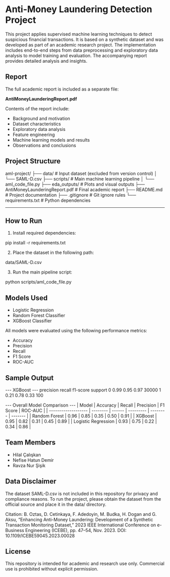 # Anti-Money Laundering Detection Project

This project applies supervised machine learning techniques to detect suspicious financial transactions. It is based on a synthetic dataset and was developed as part of an academic research project. The implementation includes end-to-end steps from data preprocessing and exploratory data analysis to model training and evaluation. The accompanying report provides detailed analysis and insights.

## Report

The full academic report is included as a separate file:

**AntiMoneyLaunderingReport.pdf**

Contents of the report include:

- Background and motivation
- Dataset characteristics
- Exploratory data analysis
- Feature engineering
- Machine learning models and results
- Observations and conclusions

##  Project Structure

aml-project/
├── data/                         # Input dataset (excluded from version control)
│   └── SAML-D.csv
├── scripts/                      # Main machine learning pipeline
│   └── aml_code_file.py
├── eda_outputs/                  # Plots and visual outputs
├── AntiMoneyLaunderingReport.pdf # Final academic report
├── README.md                     # Project documentation
├── .gitignore                    # Git ignore rules
└── requirements.txt              # Python dependencies


---

##  How to Run

1. Install required dependencies:

pip install -r requirements.txt

2. Place the dataset in the following path:

data/SAML-D.csv

3. Run the main pipeline script:

python scripts/aml_code_file.py


## Models Used

- Logistic Regression
- Random Forest Classifier
- XGBoost Classifier

All models were evaluated using the following performance metrics:

- Accuracy
- Precision
- Recall
- F1 Score
- ROC-AUC

## Sample Output

--- XGBoost ---
              precision    recall  f1-score   support
           0       0.99       0.95      0.97     30000
           1       0.21       0.78      0.33       100


--- Overall Model Comparison ---
| Model               | Accuracy | Recall | Precision | F1 Score | ROC-AUC |
| ------------------- | -------- | ------ | --------- | -------- | ------- |
| Random Forest       | 0.96     | 0.85   | 0.35      | 0.50     | 0.91    |
| XGBoost             | 0.95     | 0.82   | 0.31      | 0.45     | 0.89    |
| Logistic Regression | 0.93     | 0.75   | 0.22      | 0.34     | 0.86    |


## Team Members

- Hilal Çalışkan  
- Nefise Hatun Demir  
- Ravza Nur Şişik

## Data Disclaimer
The dataset SAML-D.csv is not included in this repository for privacy and compliance reasons.
To run the project, please obtain the dataset from the official source and place it in the data/ directory.

Citation:
B. Oztas, D. Cetinkaya, F. Adedoyin, M. Budka, H. Dogan and G. Aksu,
“Enhancing Anti-Money Laundering: Development of a Synthetic Transaction Monitoring Dataset,”
2023 IEEE International Conference on e-Business Engineering (ICEBE), pp. 47–54, Nov. 2023.
DOI: 10.1109/ICEBE59045.2023.00028

## License

This repository is intended for academic and research use only. Commercial use is prohibited without explicit permission.
